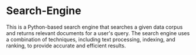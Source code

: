 # Search-Engine
This is a Python-based search engine that searches a given data corpus and returns relevant documents for a user's query. The search engine uses a combination of techniques, including text processing, indexing, and ranking, to provide accurate and efficient results.
